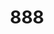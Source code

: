 ---
layout: place
title: "888"
permalink: /tennessee/nashville/888.html
stateAbbr: TN
stateName: Tennessee
cityName: Nashville
seo:
  name: "888"
  type: Restaurant
  links: https://www.888nashville.com/
description: "888 serves delicious sushi in Nashville, Tennessee. Try fresh Japanese dishes for a great dining experience. Available for, and dinner."
place_id: ChIJLza7xQxnZIgREuqfmswhlFI
photos:
  - name: >-
      places/ChIJLza7xQxnZIgREuqfmswhlFI/photos/AeeoHcKt5B1S6_vHo_k295qDXeUc_tXSozTxfszuYFBCFEOnz34t0b0E1sr0Rt13igV0qPfyoYoruVEXwGCDDhFGffiUzSl_4zSJ-UKVfV1EpIpIGibwUIoVBi3KaEjCNrAymngjAAV3CXU7pFgTg4pl-PYR1REpBYtTal2fa1qPGPKmdNVN0UgN602omhloXkWML0QClgkzjFoRW9-5NKsgihfWfWanfW_pVCjuu_3jXZbD6Lnu_NDwxKL_KXtYbk6K8GHztAP0U4Jst40kJUZFRD6CC5Cv3cD20utXC4w_2D-Q9w
    widthPx: 4800
    heightPx: 3200
    authorAttributions:
      - displayName: '888'
        uri: https://maps.google.com/maps/contrib/113467178605313045699
        photoUri: >-
          https://lh3.googleusercontent.com/a-/ALV-UjXKVpOTY1qbaHzBLoEEMjqH416bC1h83wg5j2pZUO1fpOg4BWg=s100-p-k-no-mo
    flagContentUri: >-
      https://www.google.com/local/imagery/report/?cb_client=maps_api_places.places_api&image_key=!1e10!2sAF1QipPsVWK-rUmeDYn3duUlNYbIiqcRDLZqW3ACs9HW&hl=en-US
    googleMapsUri: >-
      https://www.google.com/maps/place//data=!3m4!1e2!3m2!1sAF1QipPsVWK-rUmeDYn3duUlNYbIiqcRDLZqW3ACs9HW!2e10!4m2!3m1!1s0x8864670cc5bb362f:0x529421cc9a9fea12
  - name: >-
      places/ChIJLza7xQxnZIgREuqfmswhlFI/photos/AeeoHcJHWGlIqYDqDywm4a-4JdegxtTQRGKI7YLpNDqVjWPS_yu9JYTIv3mmwu8GJwGJKE5V03sv_7pwgMPdhHy3I8Ta0zt0jCKFWZ5WF3YAfKKxSEURUxN74epYLEMBa20gC9pBEG9lYhT5ennA5jX8e29t8bwDRDvM34TNNWlhzvEthcZg92c5dB4cZPGmzgDsKOZ333stR4nqOnqbg1qIbzJZfhE81ZcsBgL82aFEXphH24Pu8qOHCaONVVIBC5jBJIOpjOvBTMw2OiJOlv5Resv1UeU9JBju3MaliL5hZ0oJug
    widthPx: 1024
    heightPx: 683
    authorAttributions:
      - displayName: '888'
        uri: https://maps.google.com/maps/contrib/113467178605313045699
        photoUri: >-
          https://lh3.googleusercontent.com/a-/ALV-UjXKVpOTY1qbaHzBLoEEMjqH416bC1h83wg5j2pZUO1fpOg4BWg=s100-p-k-no-mo
    flagContentUri: >-
      https://www.google.com/local/imagery/report/?cb_client=maps_api_places.places_api&image_key=!1e10!2sAF1QipOTMtCfTT6J1g3tp4OW1bxD5GRInE0LRSMa_mfb&hl=en-US
    googleMapsUri: >-
      https://www.google.com/maps/place//data=!3m4!1e2!3m2!1sAF1QipOTMtCfTT6J1g3tp4OW1bxD5GRInE0LRSMa_mfb!2e10!4m2!3m1!1s0x8864670cc5bb362f:0x529421cc9a9fea12
  - name: >-
      places/ChIJLza7xQxnZIgREuqfmswhlFI/photos/AeeoHcIbmak_Vo83giXUTpUoD7PEMAHUfMxKviLj2y6JaPUNpUHCL43KQlKELLQGmVkZYp1WQyvc-HrhgHZsEMghrwH2nJgYZfn0fFaWDhFRNjnJk4texWNQrLoRcGxZqB3OWEBbcwx_j8oaX8AqRGFcz2YKUXrar18zCwFUyKez6wV4JP3bKITh8ym-Kdle2bt32KvU1YWXaHb9LLThgyDbDGUJ-U07n8FLN6qE06ZjEz9_1kFAeC8nJxU2BogawArTY5zbmSZy8r-sH2lpbglrH3gmvpkuTDRUqj3yVdL4Mbg61HXj_dVKz9FL9eDSQL2CRuECoW5LTcqhWrSHGIPLS-G6pJbSNJarmfdNpLJei5dg7nM6L2ScOtOAoA161UBMCDpYaWkokL5irH5Ve9Df4tIZirFj8ZyFg8Nbp2e3Bew
    widthPx: 2361
    heightPx: 3133
    authorAttributions:
      - displayName: Kay M
        uri: https://maps.google.com/maps/contrib/103885700821280303620
        photoUri: >-
          https://lh3.googleusercontent.com/a-/ALV-UjVjfTf0zha5UJI8wjwxfeF_hIpXpLpMDr6slqJcvpkEzy1svP5Z=s100-p-k-no-mo
    flagContentUri: >-
      https://www.google.com/local/imagery/report/?cb_client=maps_api_places.places_api&image_key=!1e10!2sCIHM0ogKEICAgMDwlLbgeQ&hl=en-US
    googleMapsUri: >-
      https://www.google.com/maps/place//data=!3m4!1e2!3m2!1sCIHM0ogKEICAgMDwlLbgeQ!2e10!4m2!3m1!1s0x8864670cc5bb362f:0x529421cc9a9fea12
  - name: >-
      places/ChIJLza7xQxnZIgREuqfmswhlFI/photos/AeeoHcJ-0akhXhTFewQU_N2GfdFVdz5E4R6EisA3moZMvnSKd1IFcNkNX1sH2CFqvzrZ-jYLSAZjTqeM9A_4Cj2HyyqnB24DFrT-Bt2ht4Mxk2tTia9uIuXCRt5WgmYrjeB49X1SnJh-rwcjLmQg9OOMevuuulgN8qjagrdmgo0nXQySAu95pbzDJ3EG7gbU0EOxxKs5Jus_MjcgvLtzRou8DujOjB7_YzEfFueVP2qpXsaMuPotVIWowlXWuseDPGzJx7qBkhdIePAewY8ucI2HsrvlXsNy3H_fQ2eU4_riH-xv0O8H0wpMQtojaGLh0qC5wfK0oCiNkVw-KSecQYiPAIS4QPHIfVc5RaAkFFmJGjDj8kU4TLz2Kbr4ivoq_tZT2sh-2qQQ4pSk_JFlunObtToxtLKX_qXsTEtrs9k8R5ZAYA
    widthPx: 2048
    heightPx: 1536
    authorAttributions:
      - displayName: Sarah Sleeper
        uri: https://maps.google.com/maps/contrib/109429536891192121621
        photoUri: >-
          https://lh3.googleusercontent.com/a-/ALV-UjXYQBRPA78EvYMxbkrcOtRpcnyABxmNw7LDiD5bvq5IUzq69nM=s100-p-k-no-mo
    flagContentUri: >-
      https://www.google.com/local/imagery/report/?cb_client=maps_api_places.places_api&image_key=!1e10!2sCIHM0ogKEICAgMCIu9PuZA&hl=en-US
    googleMapsUri: >-
      https://www.google.com/maps/place//data=!3m4!1e2!3m2!1sCIHM0ogKEICAgMCIu9PuZA!2e10!4m2!3m1!1s0x8864670cc5bb362f:0x529421cc9a9fea12
  - name: >-
      places/ChIJLza7xQxnZIgREuqfmswhlFI/photos/AeeoHcID6li6YbNCMjFNrRShVzevGx8eO5seDEIJKNsV3hlMjFt6YxI2PxK9YYIqONWx_6zq3fML0KZOJYMFv2j1BCx8_ISFhvG0Q-JARvX9oD39O_13XqwlRrQvvh6AseGRFJbgzbOeq06pg2plKBMtiU7FOUGqjS4vm_btoGKn2Z-rLiDUFVVfbHO-DAUjjCX1VTVqhNiAthck1zXvTrg7PxXsDICLS2r94oKqAOdaEyyE7XWsHnbISHJn8ZeYoKD0zBiHsMk6zx9ze2-pVTnXb86Vbr9j5Pu3uAlR6XnPrVIAvg
    widthPx: 1024
    heightPx: 1536
    authorAttributions:
      - displayName: '888'
        uri: https://maps.google.com/maps/contrib/113467178605313045699
        photoUri: >-
          https://lh3.googleusercontent.com/a-/ALV-UjXKVpOTY1qbaHzBLoEEMjqH416bC1h83wg5j2pZUO1fpOg4BWg=s100-p-k-no-mo
    flagContentUri: >-
      https://www.google.com/local/imagery/report/?cb_client=maps_api_places.places_api&image_key=!1e10!2sAF1QipPfazvzTUEsS8r4PZ_LzlGNe2ykV08nmqJl4utX&hl=en-US
    googleMapsUri: >-
      https://www.google.com/maps/place//data=!3m4!1e2!3m2!1sAF1QipPfazvzTUEsS8r4PZ_LzlGNe2ykV08nmqJl4utX!2e10!4m2!3m1!1s0x8864670cc5bb362f:0x529421cc9a9fea12
  - name: >-
      places/ChIJLza7xQxnZIgREuqfmswhlFI/photos/AeeoHcK2gmgc2Ou9L5jmhiSnpjSLP7bP_3wmM7rJDovim5-Emwb25x-2Qdqs23Q-USNoS3Zf0Sx_aCTl23TvqJoEKs-a0L-ZadxX4TO6pRQrPmG1TBnXbiOsIwrew5r4rLSyvQbmMigi9gmVuUwgl3aBxvBSwN6syzeQjLZWJ6KnStbbeqCMJlIc7b_aI6OWihSd5VLkAJjinkM84v2cinOYntk9Oo_ZpnrFYXDog2O4LFzkAQ86-dGlzxnu86Sb0ZPvJ8WHQ7ygDCIWfe5ooIqYix6tIznE5Y5wLFT6-4uE2NNV1w
    widthPx: 1858
    heightPx: 2520
    authorAttributions:
      - displayName: '888'
        uri: https://maps.google.com/maps/contrib/113467178605313045699
        photoUri: >-
          https://lh3.googleusercontent.com/a-/ALV-UjXKVpOTY1qbaHzBLoEEMjqH416bC1h83wg5j2pZUO1fpOg4BWg=s100-p-k-no-mo
    flagContentUri: >-
      https://www.google.com/local/imagery/report/?cb_client=maps_api_places.places_api&image_key=!1e10!2sAF1QipPTXHjARW4EMB0WOLg4UlFf6JN7gfVUd9MaCWNQ&hl=en-US
    googleMapsUri: >-
      https://www.google.com/maps/place//data=!3m4!1e2!3m2!1sAF1QipPTXHjARW4EMB0WOLg4UlFf6JN7gfVUd9MaCWNQ!2e10!4m2!3m1!1s0x8864670cc5bb362f:0x529421cc9a9fea12
  - name: >-
      places/ChIJLza7xQxnZIgREuqfmswhlFI/photos/AeeoHcKX35DsNNVcqSSb2Xzm-5sXaQ3PQDwomvcl7UMFw5eK3BfPe-AC_8OJOk1bEwyD-r8_EStHs1VfZ3-j1o1TygwKbHaZrUI_cRQrvnyslxWQ5503XrJRDYVAbBTIdknDFP4PShdVltoN1U0cCmof5jFVQjA3aPfvub-ZyLY6rdjHvmJFtzB6fdZDd1xbqFkw4Lo5oHYoU1gAYBUc73uAVs7bj3onVcyfjVUBIxjS5Ix-BMRpzd17LVRv2XNt63IU-q697npjVdV65ak05kL0V2g9HlluF5TurdaCHD3WWE6pvA
    widthPx: 1024
    heightPx: 683
    authorAttributions:
      - displayName: '888'
        uri: https://maps.google.com/maps/contrib/113467178605313045699
        photoUri: >-
          https://lh3.googleusercontent.com/a-/ALV-UjXKVpOTY1qbaHzBLoEEMjqH416bC1h83wg5j2pZUO1fpOg4BWg=s100-p-k-no-mo
    flagContentUri: >-
      https://www.google.com/local/imagery/report/?cb_client=maps_api_places.places_api&image_key=!1e10!2sAF1QipO3xS6cjBqm1h7eqc91Tj6Agq7wdG4_EhTs1KRx&hl=en-US
    googleMapsUri: >-
      https://www.google.com/maps/place//data=!3m4!1e2!3m2!1sAF1QipO3xS6cjBqm1h7eqc91Tj6Agq7wdG4_EhTs1KRx!2e10!4m2!3m1!1s0x8864670cc5bb362f:0x529421cc9a9fea12
  - name: >-
      places/ChIJLza7xQxnZIgREuqfmswhlFI/photos/AeeoHcJ6HXKWCK17D02cJYCissVXcvPqK2tsAcoB47vsgG1XBi_egwqCSRYR3A3fZlo66lYhQegJzU9HkiqVGm3z9DKR8HtsiVfPRvSf-31J9M5ZRA0T85AIQ473X5SLGYytLwlRsC-veN0CN_Z7E4K-DNUGSxwVJNSnM46HNxbowzbCf5q4A4hrh87kBZ7CZyck2V7y1utNcYFGzWJIC6MwGebQuCmmFppfe1Q6QSNA5ByQXnrqSXl4Hf3HMrT5nE-N5mp6MEbMrOJD7Ilgs43sPFYsnkeTbfk0138SHS_jwCZY6ebzwPdem7sZFv9hIuAvtZaEUlBGEGuigeeNcsNr0Md56PJSmSG3jRehqZqyaDaP0n6O3J616gb3aLVAmMDIc6JwaFMjCx88-WWC8WDat4Wm4wQWCIBA-_eQaupwdtgXJA
    widthPx: 4032
    heightPx: 3024
    authorAttributions:
      - displayName: Jonathan Espiritu
        uri: https://maps.google.com/maps/contrib/109350828135522180965
        photoUri: >-
          https://lh3.googleusercontent.com/a-/ALV-UjXsDAC0qzIfv2IF5RNCwYBvRkr81nUBcTyXb8srHEYWI6c00_zJSA=s100-p-k-no-mo
    flagContentUri: >-
      https://www.google.com/local/imagery/report/?cb_client=maps_api_places.places_api&image_key=!1e10!2sCIHM0ogKEICAgMCgme-KWw&hl=en-US
    googleMapsUri: >-
      https://www.google.com/maps/place//data=!3m4!1e2!3m2!1sCIHM0ogKEICAgMCgme-KWw!2e10!4m2!3m1!1s0x8864670cc5bb362f:0x529421cc9a9fea12
  - name: >-
      places/ChIJLza7xQxnZIgREuqfmswhlFI/photos/AeeoHcLOd_vZdyrvAPrsl24qHzbQrlMYhdMl2GCjLeGjklw0WEoMLi0foacT0Qei9_nL5IPOAQSbdU5rvN6h0O1H_Iodjsqn7zNMtHP3Pqieq0w8jjSMbf09dN3GdU5_Ybyb7lv2ey3A2yzo3u-hq_-IKxftoHrDEt3W2Uo5sjhfiXjOZmrF29w7EubPzcULJw8S1HwYQuHMsOzgJIk2yhmWIM_nyC83zfS2FLbeEKVMKJAaiQ5AISgFeZ33UwnmR32k9WbKrpzzZZmXmQdtxAoiBaDS4SZcj94wlSZfS8HF_sKkVH2mtxL4gd50Z4OEgRxf8QZ8TIUnD-CXW0jxQYZu3PCJyJwn1gdDXIx9-mfuMGJMRftwiBv2JDvCWxItt5ZD7nO6QFZny_GKZKtZibF6iQT8xyHA8l5jqLJSPUAT8SjT1ag
    widthPx: 3024
    heightPx: 4032
    authorAttributions:
      - displayName: Danielle Long
        uri: https://maps.google.com/maps/contrib/118397673277226210911
        photoUri: >-
          https://lh3.googleusercontent.com/a-/ALV-UjWjBXixM5jkmla25t3OFjWZRv0Bo6L8sG5kdvB-lfsHu-fjkjZqyQ=s100-p-k-no-mo
    flagContentUri: >-
      https://www.google.com/local/imagery/report/?cb_client=maps_api_places.places_api&image_key=!1e10!2sCIHM0ogKEICAgMDAtYim9wE&hl=en-US
    googleMapsUri: >-
      https://www.google.com/maps/place//data=!3m4!1e2!3m2!1sCIHM0ogKEICAgMDAtYim9wE!2e10!4m2!3m1!1s0x8864670cc5bb362f:0x529421cc9a9fea12
  - name: >-
      places/ChIJLza7xQxnZIgREuqfmswhlFI/photos/AeeoHcKHMyRohUv3YDsWnSdr5O3BzAQceJ_Vg8-OvJs6QhpN8Khs1wWH2hl47IKfAxGdV0FLjetPsWe1-tGpGzOgC4ZLGoRFWoKE0A0WKTYKjKR4n47bsUm_qQpGFTQPvCkvEYKOdwrOY3Q67YCpHBCKVorRtsy4DnaNm-vyoz862H6bHDPrtz_NtMBjQN_kDZCF94h6yu8Wi3WpXTPdplPoTXagu0hZ8ij_V00clczN6hd0GTTWTMqxORfKR1nST-VpEoc7XhAE5nGpjCrfZn0tJTzvkQQ7pOy1ZONnUcIw3Hof7Q
    widthPx: 1024
    heightPx: 1536
    authorAttributions:
      - displayName: '888'
        uri: https://maps.google.com/maps/contrib/113467178605313045699
        photoUri: >-
          https://lh3.googleusercontent.com/a-/ALV-UjXKVpOTY1qbaHzBLoEEMjqH416bC1h83wg5j2pZUO1fpOg4BWg=s100-p-k-no-mo
    flagContentUri: >-
      https://www.google.com/local/imagery/report/?cb_client=maps_api_places.places_api&image_key=!1e10!2sAF1QipO6g5K_2LgjMB56ZEEN5rnVF7cyUn-ZnY_hnXHC&hl=en-US
    googleMapsUri: >-
      https://www.google.com/maps/place//data=!3m4!1e2!3m2!1sAF1QipO6g5K_2LgjMB56ZEEN5rnVF7cyUn-ZnY_hnXHC!2e10!4m2!3m1!1s0x8864670cc5bb362f:0x529421cc9a9fea12
address: 800 Clark Pl, Nashville, TN 37203, USA
street: 800 Clark Pl
city: Nashville
state: TN
zip: '37203'
country: USA
neighborhood: Downtown
latitude: '36.155808'
longitude: '-86.780532'
accessibility_options:
  wheelchairAccessibleParking: true
  wheelchairAccessibleEntrance: true
  wheelchairAccessibleRestroom: true
  wheelchairAccessibleSeating: true
business_status: OPERATIONAL
name: '888'
google_maps_links:
  directionsUri: >-
    https://www.google.com/maps/dir//''/data=!4m7!4m6!1m1!4e2!1m2!1m1!1s0x8864670cc5bb362f:0x529421cc9a9fea12!3e0
  placeUri: https://maps.google.com/?cid=5950418170314484242
  writeAReviewUri: >-
    https://www.google.com/maps/place//data=!4m3!3m2!1s0x8864670cc5bb362f:0x529421cc9a9fea12!12e1
  reviewsUri: >-
    https://www.google.com/maps/place//data=!4m4!3m3!1s0x8864670cc5bb362f:0x529421cc9a9fea12!9m1!1b1
  photosUri: >-
    https://www.google.com/maps/place//data=!4m3!3m2!1s0x8864670cc5bb362f:0x529421cc9a9fea12!10e5
primary_type: Japanese Restaurant
opening_hours:
  regular: null
  current: null
secondary_opening_hours:
  regular:
    weekdayDescriptions: null
    type: null
  current:
    weekdayDescriptions: null
    type: null
phone: (888) 383-8610
price_level: null
price_range: $100 &ndash; & up
rating: '4.5'
rating_count: 173
website: https://www.888nashville.com/
reviews:
  - name: >-
      places/ChIJLza7xQxnZIgREuqfmswhlFI/reviews/ChdDSUhNMG9nS0VJQ0FnTUNJdTlQdWhBRRAB
    relativePublishTimeDescription: a week ago
    rating: 5
    text:
      text: >-
        My husband and my best friend surprised me with a birthday dinner here.
        I was so delighted. From finding the non descript entrance to the
        coolest music scene in a restaurant. We sat right in front of the DJ and
        the ambience was so fun! I added at last 10 songs to my favorites
        list.... Great music!  Our wait staff was so lovely and every food item
        we had was delicious. Those fries....so good. We couldn't make a
        decision on dessert, so we ended up with three. Definitely recommend for
        a fun night out. Would love to come back on our next trip to Nashville!
      languageCode: en
    originalText:
      text: >-
        My husband and my best friend surprised me with a birthday dinner here.
        I was so delighted. From finding the non descript entrance to the
        coolest music scene in a restaurant. We sat right in front of the DJ and
        the ambience was so fun! I added at last 10 songs to my favorites
        list.... Great music!  Our wait staff was so lovely and every food item
        we had was delicious. Those fries....so good. We couldn't make a
        decision on dessert, so we ended up with three. Definitely recommend for
        a fun night out. Would love to come back on our next trip to Nashville!
      languageCode: en
    authorAttribution:
      displayName: Sarah Sleeper
      uri: https://www.google.com/maps/contrib/109429536891192121621/reviews
      photoUri: >-
        https://lh3.googleusercontent.com/a-/ALV-UjXYQBRPA78EvYMxbkrcOtRpcnyABxmNw7LDiD5bvq5IUzq69nM=s128-c0x00000000-cc-rp-mo-ba4
    publishTime: '2025-04-05T00:14:23.496667Z'
    flagContentUri: >-
      https://www.google.com/local/review/rap/report?postId=ChdDSUhNMG9nS0VJQ0FnTUNJdTlQdWhBRRAB&d=17924085&t=1
    googleMapsUri: >-
      https://www.google.com/maps/reviews/data=!4m6!14m5!1m4!2m3!1sChdDSUhNMG9nS0VJQ0FnTUNJdTlQdWhBRRAB!2m1!1s0x8864670cc5bb362f:0x529421cc9a9fea12
  - name: >-
      places/ChIJLza7xQxnZIgREuqfmswhlFI/reviews/ChZDSUhNMG9nS0VJQ0FnTUR3bExiZ1dREAE
    relativePublishTimeDescription: 3 weeks ago
    rating: 5
    text:
      text: >-
        Every single dish we had and every single drink was delicious and top
        quality.  The presentation of each was lovely.  Our server Nikki, was
        outstanding, as she was able to describe each drink and dish to our
        taste preferences. The ambiance  was relaxed and classy with the
        selection of songs from good vinyls, emanating from a quality sound
        system.  The birthday acknowledgment was classy, yummy and just enough.
        This will continue to be one of our number 1 choices for top quality
        Japanese food and special occasions.  Triple applause for "888"!
      languageCode: en
    originalText:
      text: >-
        Every single dish we had and every single drink was delicious and top
        quality.  The presentation of each was lovely.  Our server Nikki, was
        outstanding, as she was able to describe each drink and dish to our
        taste preferences. The ambiance  was relaxed and classy with the
        selection of songs from good vinyls, emanating from a quality sound
        system.  The birthday acknowledgment was classy, yummy and just enough.
        This will continue to be one of our number 1 choices for top quality
        Japanese food and special occasions.  Triple applause for "888"!
      languageCode: en
    authorAttribution:
      displayName: Kay M
      uri: https://www.google.com/maps/contrib/103885700821280303620/reviews
      photoUri: >-
        https://lh3.googleusercontent.com/a-/ALV-UjVjfTf0zha5UJI8wjwxfeF_hIpXpLpMDr6slqJcvpkEzy1svP5Z=s128-c0x00000000-cc-rp-mo
    publishTime: '2025-03-23T19:37:31.361718Z'
    flagContentUri: >-
      https://www.google.com/local/review/rap/report?postId=ChZDSUhNMG9nS0VJQ0FnTUR3bExiZ1dREAE&d=17924085&t=1
    googleMapsUri: >-
      https://www.google.com/maps/reviews/data=!4m6!14m5!1m4!2m3!1sChZDSUhNMG9nS0VJQ0FnTUR3bExiZ1dREAE!2m1!1s0x8864670cc5bb362f:0x529421cc9a9fea12
  - name: >-
      places/ChIJLza7xQxnZIgREuqfmswhlFI/reviews/ChZDSUhNMG9nS0VJQ0FnTURBdFlpbURREAE
    relativePublishTimeDescription: 2 months ago
    rating: 5
    text:
      text: >-
        We had dinner at the sushi bar and were so impressed with the food and
        space. Highly recommend the fresh sushi but also loved the steak meal
        with carrots. The records wall is fantastic. Great whiskey and sake
        selection, as well as a couple good mocktails.
      languageCode: en
    originalText:
      text: >-
        We had dinner at the sushi bar and were so impressed with the food and
        space. Highly recommend the fresh sushi but also loved the steak meal
        with carrots. The records wall is fantastic. Great whiskey and sake
        selection, as well as a couple good mocktails.
      languageCode: en
    authorAttribution:
      displayName: Danielle Long
      uri: https://www.google.com/maps/contrib/118397673277226210911/reviews
      photoUri: >-
        https://lh3.googleusercontent.com/a-/ALV-UjWjBXixM5jkmla25t3OFjWZRv0Bo6L8sG5kdvB-lfsHu-fjkjZqyQ=s128-c0x00000000-cc-rp-mo-ba4
    publishTime: '2025-02-10T20:23:51.675912Z'
    flagContentUri: >-
      https://www.google.com/local/review/rap/report?postId=ChZDSUhNMG9nS0VJQ0FnTURBdFlpbURREAE&d=17924085&t=1
    googleMapsUri: >-
      https://www.google.com/maps/reviews/data=!4m6!14m5!1m4!2m3!1sChZDSUhNMG9nS0VJQ0FnTURBdFlpbURREAE!2m1!1s0x8864670cc5bb362f:0x529421cc9a9fea12
  - name: >-
      places/ChIJLza7xQxnZIgREuqfmswhlFI/reviews/ChdDSUhNMG9nS0VJQ0FnTUNnbWUtS2l3RRAB
    relativePublishTimeDescription: a month ago
    rating: 4
    text:
      text: >-
        Very cool space where there’s a DJ that plays vinyl albums.  Good food.
        Service is a little slow.  Made a reservation for a seat at the sushi
        bar which had wide availability (every 15 minutes) but still had to wait
        30 minutes past my reservation to get seated.  Would have appreciated an
        apology or something.
      languageCode: en
    originalText:
      text: >-
        Very cool space where there’s a DJ that plays vinyl albums.  Good food.
        Service is a little slow.  Made a reservation for a seat at the sushi
        bar which had wide availability (every 15 minutes) but still had to wait
        30 minutes past my reservation to get seated.  Would have appreciated an
        apology or something.
      languageCode: en
    authorAttribution:
      displayName: Jonathan Espiritu
      uri: https://www.google.com/maps/contrib/109350828135522180965/reviews
      photoUri: >-
        https://lh3.googleusercontent.com/a-/ALV-UjXsDAC0qzIfv2IF5RNCwYBvRkr81nUBcTyXb8srHEYWI6c00_zJSA=s128-c0x00000000-cc-rp-mo-ba6
    publishTime: '2025-02-18T22:06:34.218345Z'
    flagContentUri: >-
      https://www.google.com/local/review/rap/report?postId=ChdDSUhNMG9nS0VJQ0FnTUNnbWUtS2l3RRAB&d=17924085&t=1
    googleMapsUri: >-
      https://www.google.com/maps/reviews/data=!4m6!14m5!1m4!2m3!1sChdDSUhNMG9nS0VJQ0FnTUNnbWUtS2l3RRAB!2m1!1s0x8864670cc5bb362f:0x529421cc9a9fea12
  - name: >-
      places/ChIJLza7xQxnZIgREuqfmswhlFI/reviews/ChdDSUhNMG9nS0VJQ0FnTUNJMGVyRTVnRRAB
    relativePublishTimeDescription: a week ago
    rating: 5
    text:
      text: >-
        Our experience at 888 absolutely blew me away! My partner and I are huge
        foodies and we know how rare it is to find a place that has an amazing
        atmosphere and incredible food; 888 managed to knock both of them out of
        the park. Our server Allie was so kind and helpful, and had the best
        suggestions for what to order. The asparagus tempura, "Not So Midori
        Sour" and table side wasabi were absolutely outstanding, and the chef
        special sushi roll that night was phenomenal. The DJ was also fantastic
        and had vibe down perfectly, it was exactly the listening bar experience
        I was hoping to have. We walked out saying it was a meal we'd still be
        talking about for a very long time. Couldn't recommend this spot enough!
      languageCode: en
    originalText:
      text: >-
        Our experience at 888 absolutely blew me away! My partner and I are huge
        foodies and we know how rare it is to find a place that has an amazing
        atmosphere and incredible food; 888 managed to knock both of them out of
        the park. Our server Allie was so kind and helpful, and had the best
        suggestions for what to order. The asparagus tempura, "Not So Midori
        Sour" and table side wasabi were absolutely outstanding, and the chef
        special sushi roll that night was phenomenal. The DJ was also fantastic
        and had vibe down perfectly, it was exactly the listening bar experience
        I was hoping to have. We walked out saying it was a meal we'd still be
        talking about for a very long time. Couldn't recommend this spot enough!
      languageCode: en
    authorAttribution:
      displayName: Sara Murcko
      uri: https://www.google.com/maps/contrib/112903214283426888092/reviews
      photoUri: >-
        https://lh3.googleusercontent.com/a/ACg8ocICx0wfwY7YzkeiyePRvVUryHtFMItkjTkvAsQ_IXvbK58v4NE=s128-c0x00000000-cc-rp-mo
    publishTime: '2025-04-02T20:03:07.960073Z'
    flagContentUri: >-
      https://www.google.com/local/review/rap/report?postId=ChdDSUhNMG9nS0VJQ0FnTUNJMGVyRTVnRRAB&d=17924085&t=1
    googleMapsUri: >-
      https://www.google.com/maps/reviews/data=!4m6!14m5!1m4!2m3!1sChdDSUhNMG9nS0VJQ0FnTUNJMGVyRTVnRRAB!2m1!1s0x8864670cc5bb362f:0x529421cc9a9fea12
parking_options:
  valetParking: true
payment_options:
  acceptsCreditCards: true
  acceptsDebitCards: true
  acceptsCashOnly: false
allow_dogs: null
curbside_pickup: false
delivery: false
dine_in: true
good_for_children: false
good_for_groups: true
good_for_sports: false
live_music: true
menu_for_children: null
outdoor_seating: false
reservable: true
restroom: true
serves_beer: true
serves_breakfast: null
serves_brunch: null
serves_cocktails: true
serves_coffee: false
serves_dinner: true
serves_dessert: true
serves_lunch: null
serves_vegetarian_food: null
serves_wine: true
takeout: null
summary: null

---